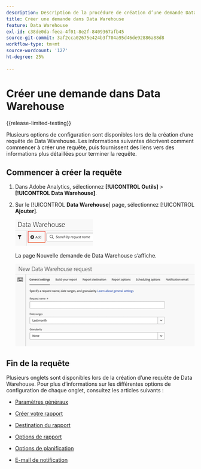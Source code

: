 ```yaml
---
description: Description de la procédure de création d’une demande Data Warehouse.
title: Créer une demande dans Data Warehouse
feature: Data Warehouse
exl-id: c38de0da-feea-4f01-8e2f-8409367afb45
source-git-commit: 3af2cca02675e424b3f704a95d46de92886a88d8
workflow-type: tm+mt
source-wordcount: '127'
ht-degree: 25%

---
```


# Créer une demande dans Data Warehouse

{{release-limited-testing}}

Plusieurs options de configuration sont disponibles lors de la création d’une requête de Data Warehouse. Les informations suivantes décrivent comment commencer à créer une requête, puis fournissent des liens vers des informations plus détaillées pour terminer la requête.

## Commencer à créer la requête

1. Dans Adobe Analytics, sélectionnez **[!UICONTROL Outils]** > **[!UICONTROL Data Warehouse]**.

1. Sur le [!UICONTROL **Data Warehouse**] page, sélectionnez [!UICONTROL **Ajouter**].

   ![Bouton permettant d’ajouter une requête](assets/dw-add-request.png)

   La page Nouvelle demande de Data Warehouse s’affiche.

   ![Onglet Paramètres généraux](assets/dw-general-settings.png)

## Fin de la requête

Plusieurs onglets sont disponibles lors de la création d’une requête de Data Warehouse. Pour plus d’informations sur les différentes options de configuration de chaque onglet, consultez les articles suivants :

* [Paramètres généraux](/help/export/data-warehouse/create-request/dw-general-settings.md)

* [Créer votre rapport](/help/export/data-warehouse/create-request/dw-request-build-report.md)

* [Destination du rapport](/help/export/data-warehouse/create-request/dw-request-report-destinations.md)

* [Options de rapport](/help/export/data-warehouse/create-request/dw-request-report-options.md)

* [Options de planification](/help/export/data-warehouse/create-request/dw-request-scheduling.md)

* [E-mail de notification](/help/export/data-warehouse/create-request/dw-request-email.md)
